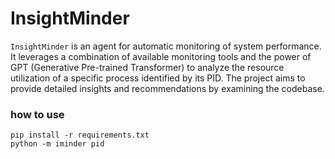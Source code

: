 # InsightMinder

`InsightMinder` is an agent for automatic monitoring of system performance. It leverages a combination of available monitoring tools and the power of GPT (Generative Pre-trained Transformer) to analyze the resource utilization of a specific process identified by its PID. The project aims to provide detailed insights and recommendations by examining the codebase.


### how to use
```shell
pip install -r requirements.txt
python -m iminder pid
```